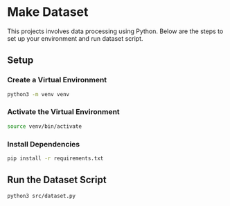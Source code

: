 # Make Dataset

This projects involves data processing using Python. Below are the steps to set up your environment and run dataset script.

## Setup

### Create a Virtual Environment

```bash
python3 -m venv venv
```

### Activate the Virtual Environment
```bash
source venv/bin/activate
```

### Install Dependencies
```bash
pip install -r requirements.txt
```

## Run the Dataset Script

```bash
python3 src/dataset.py
```
